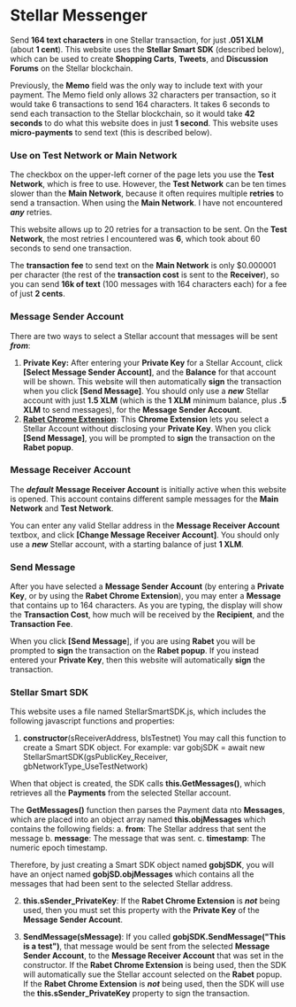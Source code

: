 # Stellar Messenger
Send **164 text characters** in one Stellar transaction, for just **.051 XLM** (about **1 cent**). This website uses the **Stellar Smart SDK** (described below), which can be used to create **Shopping Carts**, **Tweets**, and **Discussion Forums** on the Stellar blockchain.

Previously, the **Memo** field was the only way to include text with your payment. The Memo field only allows 32 characters per transaction, so it would take 6 transactions to send 164 characters. It takes 6 seconds to send each transaction to the Stellar blockchain, so it would take **42 seconds** to do what this website does in just **1 second**. This website uses **micro-payments** to send text (this is described below).

### Use on Test Network or Main Network
The checkbox on the upper-left corner of the page lets you use the **Test Network**, which is free to use. However, the **Test Network** can be ten times slower than the **Main Network**, because it often requires multiple **retries** to send a transaction. When using the **Main Network**. I have not encountered ***any*** retries. 

This website allows up to 20 retries for a transaction to be sent. On the **Test Network**, the most retries I encountered was **6**, which took about 60 seconds to send one transaction.

The **transaction fee** to send text on the **Main Network** is only $0.000001 per character (the rest of the **transaction cost** is sent to the **Receiver**), so you can send **16k of text** (100 messages with 164 characters each) for a fee of just **2 cents**.

### Message Sender Account
There are two ways to select a Stellar account that messages will be sent ***from***:
1. **Private Key:** After entering your **Private Key** for a Stellar Account, click **[Select Message Sender Account]**, and the **Balance** for that account will be shown. 
This website will then automatically **sign** the transaction when you click **[Send Message]**.
You should only use a ***new*** Stellar account with just **1.5 XLM** (which is the **1 XLM** minimum balance, plus **.5 XLM** to send messages), for the **Message Sender Account**.
2. [**Rabet Chrome Extension**](https://chrome.google.com/webstore/detail/rabet/hgmoaheomcjnaheggkfafnjilfcefbmo): This **Chrome Extension** lets you select a Stellar Account without disclosing your **Private Key**. When you click **[Send Message]**, you will be prompted to **sign** the transaction on the **Rabet popup**.

### Message Receiver Account
The ***default*** **Message Receiver Account** is initially active when this website is opened. This account contains different sample messages for the **Main Network** and **Test Network**.

You can enter any valid Stellar address in the **Message Receiver Account** textbox, and click **[Change Message Receiver Account]**. You should only use a ***new*** Stellar account, with a starting balance of just **1 XLM**.

### Send Message
After you have selected a **Message Sender Account** (by entering a **Private Key**, or by using the **Rabet Chrome Extension**), you may enter a **Message** that contains up to 164 characters. As you are typing, the display will show the **Transaction Cost**, how much will be received by the **Recipient**, and the **Transaction Fee**.

When you click **[Send Message**], if you are using **Rabet** you will be prompted to **sign** the transaction on the **Rabet popup**. If you instead entered your **Private Key**, then this website will automatically **sign** the transaction.

### Stellar Smart SDK
This website uses a file named StellarSmartSDK.js, which includes the following javascript functions and properties:

1. **constructor**(sReceiverAddress, bIsTestnet) 
You may call this function to create a Smart SDK object. For example: 
var gobjSDK = await new StellarSmartSDK(gsPublicKey_Receiver, gbNetworkType_UseTestNetwork)

When that object is created, the SDK calls **this.GetMessages()**, which retrieves all the **Payments** from the selected Stellar account.

The **GetMessages()** function then parses the Payment data nto **Messages**, which are placed into an object array named **this.objMessages** which contains the following fields:
  a. **from**: The Stellar address that sent the message
  b. **message**: The message that was sent.
  c. **timestamp**: The numeric epoch timestamp.
  
Therefore, by just creating a Smart SDK object named **gobjSDK**, you will have an onject named **gobjSD.objMessages** which 
contains all the messages that had been sent to the selected Stellar address.

2. **this.sSender_PrivateKey**:
If the **Rabet Chrome Extension** is ***not*** being used, then you must set this property with the **Private Key** of the **Message Sender Account**.

3. **SendMessage(sMessage)**:
If you called **gobjSDK.SendMessage("This is a test")**, that message would be sent from the selected **Message Sender Account**, 
to the **Message Receiver Account** that was set in the constructor.
If the **Rabet Chrome Extension** is being used, then the SDK will automatically sue the Stellar account selected on the **Rabet** popup.
If the **Rabet Chrome Extension** is ***not*** being used, then the SDK will use the **this.sSender_PrivateKey** property to sign the transaction.

